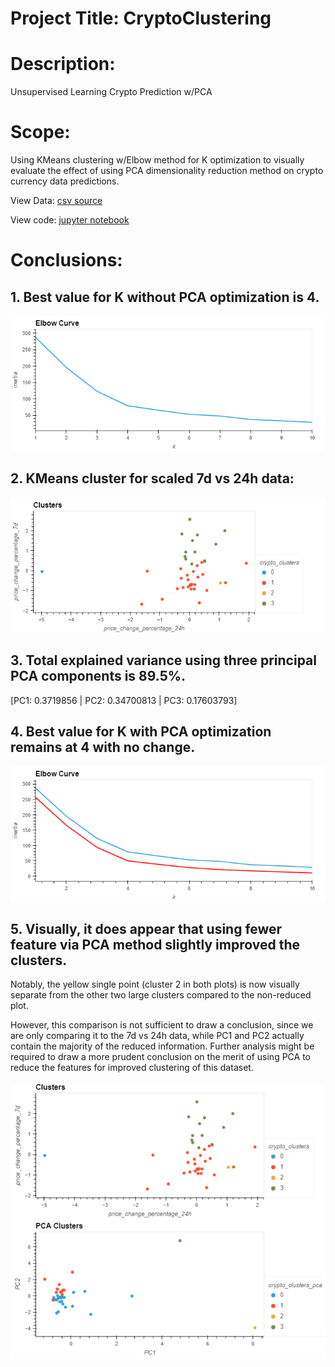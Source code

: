 # Project Title: CryptoClustering

# Description: 

Unsupervised Learning Crypto Prediction w/PCA 

# Scope: 

Using KMeans clustering w/Elbow method for K optimization to visually evaluate the effect of using PCA dimensionality reduction method on crypto currency data predictions.

View Data: [csv source](https://github.com/Ahmadhha/CryptoClustering/blob/main/Resources/crypto_market_data.csv)

View code: [jupyter notebook](https://github.com/Ahmadhha/CryptoClustering/blob/main/Crypto_Clustering.ipynb)

# Conclusions:

## 1. Best value for K without PCA optimization is 4.

![elbow_curve.](https://github.com/Ahmadhha/CryptoClustering/blob/main/Output_plots/elbow_curve.png)

## 2. KMeans cluster for scaled 7d vs 24h data:

![crypto_clusters.](https://github.com/Ahmadhha/CryptoClustering/blob/main/Output_plots/clusters.png)

## 3. Total explained variance using three principal PCA components is 89.5%.
[PC1: 0.3719856 | PC2: 0.34700813 | PC3: 0.17603793]

## 4. Best value for K with PCA optimization remains at 4 with no change.

![comp_elbow](https://github.com/Ahmadhha/CryptoClustering/blob/main/Output_plots/comp_elbow_curve.png)

## 5. Visually, it does appear that using fewer feature via PCA method slightly improved the clusters.

Notably, the yellow single point (cluster 2 in both plots) is now visually separate from the other two large clusters compared to the non-reduced plot.

However, this comparison is not sufficient to draw a conclusion, since we are only comparing it to the 7d vs 24h data, while PC1 and PC2 actually contain the majority of the reduced information. Further analysis might be required to draw a more prudent conclusion on the merit of using PCA to reduce the features for improved clustering of this dataset.

![comp_clusters](https://github.com/Ahmadhha/CryptoClustering/blob/main/Output_plots/comp_clusters.png)


